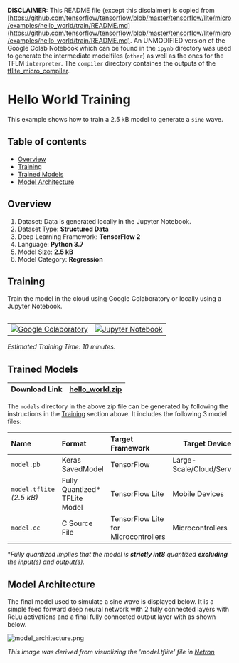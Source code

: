 **DISCLAIMER:** This README file (except this disclaimer) is copied from [https://github.com/tensorflow/tensorflow/blob/master/tensorflow/lite/micro/examples/hello_world/train/README.md](https://github.com/tensorflow/tensorflow/blob/master/tensorflow/lite/micro/examples/hello_world/train/README.md). An UNMODIFIED version of the Google Colab Notebook which can be found in the `ipynb` directory was used to generate the intermediate modelfiles (`other`) as well as the ones for the TFLM `interpreter`. The `compiler` directory containes the outputs of the [tflite_micro_compiler](https://github.com/tum-ei-eda/tflite_micro_compiler).

# Hello World Training

This example shows how to train a 2.5 kB model to generate a `sine` wave.

## Table of contents

-   [Overview](#overview)
-   [Training](#training)
-   [Trained Models](#trained-models)
-   [Model Architecture](#model-architecture)

## Overview

1. Dataset: Data is generated locally in the Jupyter Notebook.
2. Dataset Type: **Structured Data**
3. Deep Learning Framework: **TensorFlow 2**
4. Language: **Python 3.7**
5. Model Size: **2.5 kB**
6. Model Category: **Regression**

## Training

Train the model in the cloud using Google Colaboratory or locally using a
Jupyter Notebook.

<table class="tfo-notebook-buttons" align="left">
  <td>
    <a target="_blank" href="https://colab.research.google.com/github/tensorflow/tensorflow/blob/master/tensorflow/lite/micro/examples/hello_world/train/train_hello_world_model.ipynb"><img src="https://www.tensorflow.org/images/colab_logo_32px.png" />Google Colaboratory</a>
  </td>
  <td>
    <a target="_blank" href="https://github.com/tensorflow/tensorflow/blob/master/tensorflow/lite/micro/examples/hello_world/train/train_hello_world_model.ipynb"><img src="https://www.tensorflow.org/images/GitHub-Mark-32px.png" />Jupyter Notebook</a>
  </td>
</table>

*Estimated Training Time: 10 minutes.*


## Trained Models

| Download Link        | [hello_world.zip](https://storage.googleapis.com/download.tensorflow.org/models/tflite/micro/hello_world_2020_04_13.zip)           |
| ------------- |-------------|


The `models` directory in the above zip file can be generated by following the
instructions in the [Training](#training) section above. It
includes the following 3 model files:

| Name | Format | Target Framework | Target Device |
| :------------- |:-------------|:-------------|-----|
| `model.pb` | Keras SavedModel | TensorFlow | Large-Scale/Cloud/Servers   |
| `model.tflite` *(2.5 kB)*  | Fully Quantized* TFLite Model | TensorFlow Lite | Mobile Devices|
| `model.cc`  | C Source File | TensorFlow Lite for Microcontrollers | Microcontrollers |

**Fully quantized implies that the model is **strictly int8** quantized
**excluding** the input(s) and output(s).*
<!-- **Fully quantized implies that the model is **strictly int8** quantized
including the input(s)and output(s).* -->


## Model Architecture

The final model used to simulate a sine wave is displayed below. It is a
simple feed forward deep neural network with 2 fully connected layers with
ReLu activations and a final fully connected output layer with as shown below.

![model_architecture.png](../images/model_architecture.png)

*This image was derived from visualizing the 'model.tflite' file in [Netron](https://github.com/lutzroeder/netron)*

